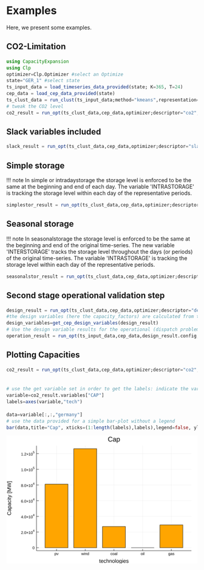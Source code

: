 Examples
=========
Here, we present some examples.

## CO2-Limitation
```julia
using CapacityExpansion
using Clp
optimizer=Clp.Optimizer #select an Optimize
state="GER_1" #select state
ts_input_data = load_timeseries_data_provided(state; K=365, T=24)
cep_data = load_cep_data_provided(state)
ts_clust_data = run_clust(ts_input_data;method="kmeans",representation="centroid",n_init=5,n_clust=5).clust_data
# tweak the CO2 level
co2_result = run_opt(ts_clust_data,cep_data,optimizer;descriptor="co2",limit_emission=Dict{String,Number}("CO2/electricity"=>50))
```
## Slack variables included
```julia
slack_result = run_opt(ts_clust_data,cep_data,optimizer;descriptor="slack",lost_load_cost=Dict{String,Number}("electricity"=>1e6), lost_emission_cost=Dict{String,Number}("CO2"=>700))
```
## Simple storage
!!! note
    In simple or intradaystorage the storage level is enforced to be the same at the beginning and end of each day. The variable 'INTRASTORAGE' is tracking the storage level within each day of the representative periods.
```julia
simplestor_result = run_opt(ts_clust_data,cep_data,optimizer;descriptor="simple storage",storage="simple",conversion=true)
```
## Seasonal storage
!!! note
    In seasonalstorage the storage level is enforced to be the same at the beginning and end of the original time-series. The new variable 'INTERSTORAGE' tracks the storage level throughout the days (or periods) of the original time-series. The variable 'INTRASTORAGE' is tracking the storage level within each day of the representative periods.
```julia
seasonalstor_result = run_opt(ts_clust_data,cep_data,optimizer;descriptor="seasonal storage",storage="seasonal",conversion=true))
```
## Second stage operational validation step
```julia
design_result = run_opt(ts_clust_data,cep_data,optimizer;descriptor="design&operation", limit_emission=Dict{String,Number}("CO2/electricity"=>50))
#the design variables (here the capacity_factors) are calculated from the first optimization
design_variables=get_cep_design_variables(design_result)
# Use the design variable results for the operational (dispatch problem) run
operation_result = run_opt(ts_input_data,cep_data,design_result.config,design_variables,optimizer;lost_load_cost=Dict{String,Number}("electricity"=>1e6), lost_emission_cost=Dict{String,Number}("CO2"=>700))
```
## Plotting Capacities
```julia
co2_result = run_opt(ts_clust_data,cep_data,optimizer;descriptor="co2",limit_emission=Dict{String,Number}("CO2/electricity"=>500)) #hide


# use the get variable set in order to get the labels: indicate the variable as "CAP" and the set-number as 1 to receive those set values
variable=co2_result.variables["CAP"]
labels=axes(variable,"tech")

data=variable[:,:,"germany"]
# use the data provided for a simple bar-plot without a legend
bar(data,title="Cap", xticks=(1:length(labels),labels),legend=false, ylabel="Capacity [MW]", xlabel="technologies", color="orange")
```
![Plot](assets/opt_cep_cap_plot.svg)
